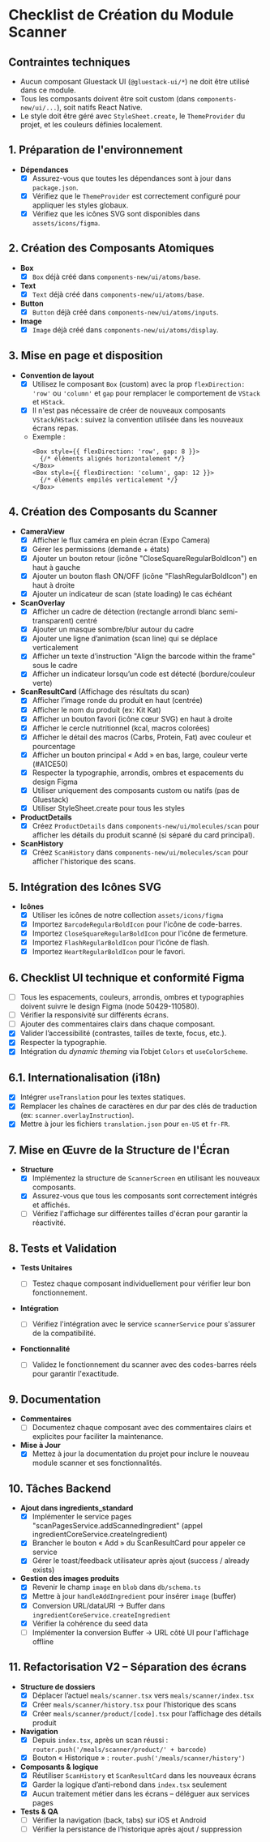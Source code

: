 # Checklist de Création du Module Scanner

## Contraintes techniques

- Aucun composant Gluestack UI (`@gluestack-ui/*`) ne doit être utilisé dans ce module.
- Tous les composants doivent être soit custom (dans `components-new/ui/...`), soit natifs React Native.
- Le style doit être géré avec `StyleSheet.create`, le `ThemeProvider` du projet, et les couleurs définies localement.

## 1. Préparation de l'environnement

- **Dépendances**
  - [x] Assurez-vous que toutes les dépendances sont à jour dans `package.json`.
  - [x] Vérifiez que le `ThemeProvider` est correctement configuré pour appliquer les styles globaux.
  - [x] Vérifiez que les icônes SVG sont disponibles dans `assets/icons/figma`.

## 2. Création des Composants Atomiques

- **Box**
  - [x] `Box` déjà créé dans `components-new/ui/atoms/base`.
- **Text**
  - [x] `Text` déjà créé dans `components-new/ui/atoms/base`.
- **Button**
  - [x] `Button` déjà créé dans `components-new/ui/atoms/inputs`.
- **Image**
  - [x] `Image` déjà créé dans `components-new/ui/atoms/display`.

## 3. Mise en page et disposition

- **Convention de layout**
  - [x] Utilisez le composant `Box` (custom) avec la prop `flexDirection: 'row'` ou `'column'` et `gap` pour remplacer le comportement de `VStack` et `HStack`.
  - [x] Il n'est pas nécessaire de créer de nouveaux composants `VStack`/`HStack` : suivez la convention utilisée dans les nouveaux écrans repas.
  - Exemple :
    ```tsx
    <Box style={{ flexDirection: 'row', gap: 8 }}>
      {/* éléments alignés horizontalement */}
    </Box>
    <Box style={{ flexDirection: 'column', gap: 12 }}>
      {/* éléments empilés verticalement */}
    </Box>
    ```

## 4. Création des Composants du Scanner

- **CameraView**
  - [x] Afficher le flux caméra en plein écran (Expo Camera)
  - [x] Gérer les permissions (demande + états)
  - [x] Ajouter un bouton retour (icône "CloseSquareRegularBoldIcon") en haut à gauche
  - [x] Ajouter un bouton flash ON/OFF (icône "FlashRegularBoldIcon") en haut à droite
  - [x] Ajouter un indicateur de scan (state loading) le cas échéant
- **ScanOverlay**
  - [x] Afficher un cadre de détection (rectangle arrondi blanc semi-transparent) centré
  - [x] Ajouter un masque sombre/blur autour du cadre
  - [x] Ajouter une ligne d’animation (scan line) qui se déplace verticalement
  - [x] Afficher un texte d’instruction "Align the barcode within the frame" sous le cadre
  - [x] Afficher un indicateur lorsqu’un code est détecté (bordure/couleur verte)
- **ScanResultCard** (Affichage des résultats du scan)
  - [x] Afficher l’image ronde du produit en haut (centrée)
  - [x] Afficher le nom du produit (ex: Kit Kat)
  - [x] Afficher un bouton favori (icône cœur SVG) en haut à droite
  - [x] Afficher le cercle nutritionnel (kcal, macros colorées)
  - [x] Afficher le détail des macros (Carbs, Protein, Fat) avec couleur et pourcentage
  - [x] Afficher un bouton principal « Add » en bas, large, couleur verte (#A1CE50)
  - [x] Respecter la typographie, arrondis, ombres et espacements du design Figma
  - [x] Utiliser uniquement des composants custom ou natifs (pas de Gluestack)
  - [x] Utiliser StyleSheet.create pour tous les styles
- **ProductDetails**
  - [x] Créez `ProductDetails` dans `components-new/ui/molecules/scan` pour afficher les détails du produit scanné (si séparé du card principal).
- **ScanHistory**
  - [x] Créez `ScanHistory` dans `components-new/ui/molecules/scan` pour afficher l'historique des scans.

## 5. Intégration des Icônes SVG

- **Icônes**
  - [x] Utiliser les icônes de notre collection `assets/icons/figma`
  - [x] Importez `BarcodeRegularBoldIcon` pour l'icône de code-barres.
  - [x] Importez `CloseSquareRegularBoldIcon` pour l'icône de fermeture.
  - [x] Importez `FlashRegularBoldIcon` pour l’icône de flash.
  - [x] Importez `HeartRegularBoldIcon` pour le favori.

## 6. Checklist UI technique et conformité Figma

- [ ] Tous les espacements, couleurs, arrondis, ombres et typographies doivent suivre le design Figma (node 50429-110580).
- [ ] Vérifier la responsivité sur différents écrans.
- [ ] Ajouter des commentaires clairs dans chaque composant.
- [x] Valider l’accessibilité (contrastes, tailles de texte, focus, etc.).
- [x] Respecter la typographie.
- [x] Intégration du _dynamic theming_ via l’objet `Colors` et `useColorScheme`.

## 6.1. Internationalisation (i18n)

- [x] Intégrer `useTranslation` pour les textes statiques.
- [x] Remplacer les chaînes de caractères en dur par des clés de traduction (ex: `scanner.overlayInstruction`).
- [x] Mettre à jour les fichiers `translation.json` pour `en-US` et `fr-FR`.

## 7. Mise en Œuvre de la Structure de l'Écran

- **Structure**
  - [x] Implémentez la structure de `ScannerScreen` en utilisant les nouveaux composants.
  - [x] Assurez-vous que tous les composants sont correctement intégrés et affichés.
  - [ ] Vérifiez l'affichage sur différentes tailles d'écran pour garantir la réactivité.

## 8. Tests et Validation

- **Tests Unitaires**
  - [ ] Testez chaque composant individuellement pour vérifier leur bon fonctionnement.
- **Intégration**

  - [ ] Vérifiez l'intégration avec le service `scannerService` pour s'assurer de la compatibilité.

- **Fonctionnalité**
  - [ ] Validez le fonctionnement du scanner avec des codes-barres réels pour garantir l'exactitude.

## 9. Documentation

- **Commentaires**
  - [ ] Documentez chaque composant avec des commentaires clairs et explicites pour faciliter la maintenance.
- **Mise à Jour**
  - [x] Mettez à jour la documentation du projet pour inclure le nouveau module scanner et ses fonctionnalités.

## 10. Tâches Backend

- **Ajout dans ingredients_standard**
  - [x] Implémenter le service pages "scanPagesService.addScannedIngredient" (appel ingredientCoreService.createIngredient)
  - [x] Brancher le bouton « Add » du ScanResultCard pour appeler ce service
  - [x] Gérer le toast/feedback utilisateur après ajout (success / already exists)
- **Gestion des images produits**
  - [x] Revenir le champ `image` en `blob` dans `db/schema.ts`
  - [x] Mettre à jour `handleAddIngredient` pour insérer `image` (buffer)
  - [x] Conversion URL/dataURI → Buffer dans `ingredientCoreService.createIngredient`
  - [x] Vérifier la cohérence du seed data
  - [ ] Implémenter la conversion Buffer → URL côté UI pour l'affichage offline

## 11. Refactorisation V2 – Séparation des écrans

- **Structure de dossiers**
  - [x] Déplacer l’actuel `meals/scanner.tsx` vers `meals/scanner/index.tsx`
  - [x] Créer `meals/scanner/history.tsx` pour l’historique des scans
  - [x] Créer `meals/scanner/product/[code].tsx` pour l’affichage des détails produit
- **Navigation**
  - [x] Depuis `index.tsx`, après un scan réussi : `router.push('/meals/scanner/product/' + barcode)`
  - [x] Bouton « Historique » : `router.push('/meals/scanner/history')`
- **Composants & logique**
  - [x] Réutiliser `ScanHistory` et `ScanResultCard` dans les nouveaux écrans
  - [x] Garder la logique d’anti-rebond dans `index.tsx` seulement
  - [x] Aucun traitement métier dans les écrans – déléguer aux services pages
- **Tests & QA**
  - [ ] Vérifier la navigation (back, tabs) sur iOS et Android
  - [ ] Vérifier la persistance de l’historique après ajout / suppression
